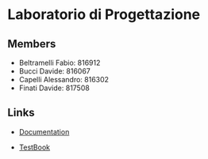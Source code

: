 # Laboratorio di Progettazione

## Members

- Beltramelli Fabio: 816912
- Bucci Davide: 816067
- Capelli Alessandro: 816302
- Finati Davide: 817508

## Links

- [Documentation](https://gitlab.com/capelli.alessandro/laboratorio-di-progettazione/-/wikis/Documentation)

- [TestBook](https://gitlab.com/capelli.alessandro/laboratorio-di-progettazione/-/wikis/TestBook)

